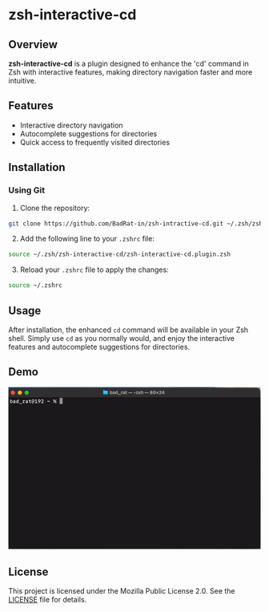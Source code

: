 # zsh-interactive-cd

## Overview

**zsh-interactive-cd** is a plugin designed to enhance the 'cd' command in Zsh with interactive features, making directory navigation faster and more intuitive.

## Features

- Interactive directory navigation
- Autocomplete suggestions for directories
- Quick access to frequently visited directories

## Installation

### Using Git

1. Clone the repository:
```sh
git clone https://github.com/BadRat-in/zsh-intractive-cd.git ~/.zsh/zsh-interactive-cd
```

2. Add the following line to your `.zshrc` file:
```sh
source ~/.zsh/zsh-interactive-cd/zsh-interactive-cd.plugin.zsh
```

3. Reload your `.zshrc` file to apply the changes:
```sh
source ~/.zshrc
```

## Usage

After installation, the enhanced `cd` command will be available in your Zsh shell. Simply use `cd` as you normally would, and enjoy the interactive features and autocomplete suggestions for directories.

## Demo

![Interactive CD](interactive_cd.gif)

## License

This project is licensed under the Mozilla Public License 2.0. See the [LICENSE](LICENSE) file for details.
